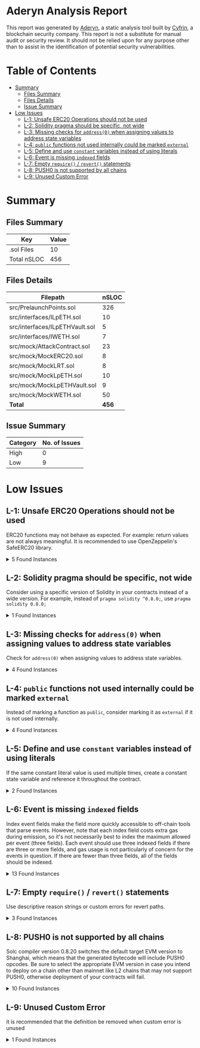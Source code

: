 # Aderyn Analysis Report

This report was generated by [Aderyn](https://github.com/Cyfrin/aderyn), a static analysis tool built by [Cyfrin](https://cyfrin.io), a blockchain security company. This report is not a substitute for manual audit or security review. It should not be relied upon for any purpose other than to assist in the identification of potential security vulnerabilities.
# Table of Contents

- [Summary](#summary)
  - [Files Summary](#files-summary)
  - [Files Details](#files-details)
  - [Issue Summary](#issue-summary)
- [Low Issues](#low-issues)
  - [L-1: Unsafe ERC20 Operations should not be used](#l-1-unsafe-erc20-operations-should-not-be-used)
  - [L-2: Solidity pragma should be specific, not wide](#l-2-solidity-pragma-should-be-specific-not-wide)
  - [L-3: Missing checks for `address(0)` when assigning values to address state variables](#l-3-missing-checks-for-address0-when-assigning-values-to-address-state-variables)
  - [L-4: `public` functions not used internally could be marked `external`](#l-4-public-functions-not-used-internally-could-be-marked-external)
  - [L-5: Define and use `constant` variables instead of using literals](#l-5-define-and-use-constant-variables-instead-of-using-literals)
  - [L-6: Event is missing `indexed` fields](#l-6-event-is-missing-indexed-fields)
  - [L-7: Empty `require()` / `revert()` statements](#l-7-empty-require--revert-statements)
  - [L-8: PUSH0 is not supported by all chains](#l-8-push0-is-not-supported-by-all-chains)
  - [L-9: Unused Custom Error](#l-9-unused-custom-error)


# Summary

## Files Summary

| Key | Value |
| --- | --- |
| .sol Files | 10 |
| Total nSLOC | 456 |


## Files Details

| Filepath | nSLOC |
| --- | --- |
| src/PrelaunchPoints.sol | 326 |
| src/interfaces/ILpETH.sol | 10 |
| src/interfaces/ILpETHVault.sol | 5 |
| src/interfaces/IWETH.sol | 7 |
| src/mock/AttackContract.sol | 23 |
| src/mock/MockERC20.sol | 8 |
| src/mock/MockLRT.sol | 8 |
| src/mock/MockLpETH.sol | 10 |
| src/mock/MockLpETHVault.sol | 9 |
| src/mock/MockWETH.sol | 50 |
| **Total** | **456** |


## Issue Summary

| Category | No. of Issues |
| --- | --- |
| High | 0 |
| Low | 9 |


# Low Issues

## L-1: Unsafe ERC20 Operations should not be used

ERC20 functions may not behave as expected. For example: return values are not always meaningful. It is recommended to use OpenZeppelin's SafeERC20 library.

<details><summary>5 Found Instances</summary>


- Found in src/PrelaunchPoints.sol [Line: 235](src/PrelaunchPoints.sol#L235)

	```solidity
	        lpETH.approve(address(lpETHVault), claimedAmount);
	```

- Found in src/PrelaunchPoints.sol [Line: 272](src/PrelaunchPoints.sol#L272)

	```solidity
	            WETH.approve(address(lpETH), claimedAmount);
	```

- Found in src/PrelaunchPoints.sol [Line: 320](src/PrelaunchPoints.sol#L320)

	```solidity
	        WETH.approve(address(lpETH), totalSupply);
	```

- Found in src/PrelaunchPoints.sol [Line: 508](src/PrelaunchPoints.sol#L508)

	```solidity
	        if (!_sellToken.approve(exchangeProxy, _amount)) {
	```

- Found in src/mock/MockWETH.sol [Line: 41](src/mock/MockWETH.sol#L41)

	```solidity
	        payable(msg.sender).transfer(wad);
	```

</details>



## L-2: Solidity pragma should be specific, not wide

Consider using a specific version of Solidity in your contracts instead of a wide version. For example, instead of `pragma solidity ^0.8.0;`, use `pragma solidity 0.8.0;`

<details><summary>1 Found Instances</summary>


- Found in src/interfaces/IWETH.sol [Line: 2](src/interfaces/IWETH.sol#L2)

	```solidity
	pragma solidity >=0.5.0;
	```

</details>



## L-3: Missing checks for `address(0)` when assigning values to address state variables

Check for `address(0)` when assigning values to address state variables.

<details><summary>4 Found Instances</summary>


- Found in src/PrelaunchPoints.sol [Line: 337](src/PrelaunchPoints.sol#L337)

	```solidity
	        proposedOwner = _owner;
	```

- Found in src/PrelaunchPoints.sol [Line: 365](src/PrelaunchPoints.sol#L365)

	```solidity
	        lpETH = ILpETH(_loopAddress);
	```

- Found in src/PrelaunchPoints.sol [Line: 366](src/PrelaunchPoints.sol#L366)

	```solidity
	        lpETHVault = ILpETHVault(_vaultAddress);
	```

- Found in src/mock/AttackContract.sol [Line: 12](src/mock/AttackContract.sol#L12)

	```solidity
	        prelaunchPoints = _prelaunchPoints;
	```

</details>



## L-4: `public` functions not used internally could be marked `external`

Instead of marking a function as `public`, consider marking it as `external` if it is not used internally.

<details><summary>4 Found Instances</summary>


- Found in src/mock/MockWETH.sol [Line: 38](src/mock/MockWETH.sol#L38)

	```solidity
	    function withdraw(uint wad) public {
	```

- Found in src/mock/MockWETH.sol [Line: 45](src/mock/MockWETH.sol#L45)

	```solidity
	    function totalSupply() public view returns (uint) {
	```

- Found in src/mock/MockWETH.sol [Line: 49](src/mock/MockWETH.sol#L49)

	```solidity
	    function approve(address guy, uint wad) public returns (bool) {
	```

- Found in src/mock/MockWETH.sol [Line: 55](src/mock/MockWETH.sol#L55)

	```solidity
	    function transfer(address dst, uint wad) public returns (bool) {
	```

</details>



## L-5: Define and use `constant` variables instead of using literals

If the same constant literal value is used multiple times, create a constant state variable and reference it throughout the contract.

<details><summary>2 Found Instances</summary>


- Found in src/mock/AttackContract.sol [Line: 20](src/mock/AttackContract.sol#L20)

	```solidity
	        prelaunchPoints.claim(ETH, 100, PrelaunchPoints.Exchange.UniswapV3, emptydata);
	```

- Found in src/mock/AttackContract.sol [Line: 27](src/mock/AttackContract.sol#L27)

	```solidity
	            prelaunchPoints.claim(ETH, 100, PrelaunchPoints.Exchange.UniswapV3, emptydata);
	```

</details>



## L-6: Event is missing `indexed` fields

Index event fields make the field more quickly accessible to off-chain tools that parse events. However, note that each index field costs extra gas during emission, so it's not necessarily best to index the maximum allowed per event (three fields). Each event should use three indexed fields if there are three or more fields, and gas usage is not particularly of concern for the events in question. If there are fewer than three fields, all of the fields should be indexed.

<details><summary>13 Found Instances</summary>


- Found in src/PrelaunchPoints.sol [Line: 58](src/PrelaunchPoints.sol#L58)

	```solidity
	    event StakedVault(address indexed user, uint256 amount, uint256 typeIndex);
	```

- Found in src/PrelaunchPoints.sol [Line: 59](src/PrelaunchPoints.sol#L59)

	```solidity
	    event Converted(uint256 amountETH, uint256 amountlpETH);
	```

- Found in src/PrelaunchPoints.sol [Line: 60](src/PrelaunchPoints.sol#L60)

	```solidity
	    event Withdrawn(address indexed user, address indexed token, uint256 amount);
	```

- Found in src/PrelaunchPoints.sol [Line: 61](src/PrelaunchPoints.sol#L61)

	```solidity
	    event Claimed(address indexed user, address indexed token, uint256 reward);
	```

- Found in src/PrelaunchPoints.sol [Line: 62](src/PrelaunchPoints.sol#L62)

	```solidity
	    event Recovered(address token, uint256 amount);
	```

- Found in src/PrelaunchPoints.sol [Line: 63](src/PrelaunchPoints.sol#L63)

	```solidity
	    event OwnerProposed(address newOwner);
	```

- Found in src/PrelaunchPoints.sol [Line: 64](src/PrelaunchPoints.sol#L64)

	```solidity
	    event OwnerUpdated(address newOwner);
	```

- Found in src/PrelaunchPoints.sol [Line: 65](src/PrelaunchPoints.sol#L65)

	```solidity
	    event LoopAddressesUpdated(address loopAddress, address vaultAddress);
	```

- Found in src/PrelaunchPoints.sol [Line: 66](src/PrelaunchPoints.sol#L66)

	```solidity
	    event SwappedTokens(address sellToken, uint256 sellAmount, uint256 buyETHAmount);
	```

- Found in src/mock/MockWETH.sol [Line: 23](src/mock/MockWETH.sol#L23)

	```solidity
	    event  Approval(address indexed src, address indexed guy, uint wad);
	```

- Found in src/mock/MockWETH.sol [Line: 24](src/mock/MockWETH.sol#L24)

	```solidity
	    event  Transfer(address indexed src, address indexed dst, uint wad);
	```

- Found in src/mock/MockWETH.sol [Line: 25](src/mock/MockWETH.sol#L25)

	```solidity
	    event  Deposit(address indexed dst, uint wad);
	```

- Found in src/mock/MockWETH.sol [Line: 26](src/mock/MockWETH.sol#L26)

	```solidity
	    event  Withdrawal(address indexed src, uint wad);
	```

</details>



## L-7: Empty `require()` / `revert()` statements

Use descriptive reason strings or custom errors for revert paths.

<details><summary>3 Found Instances</summary>


- Found in src/mock/MockWETH.sol [Line: 39](src/mock/MockWETH.sol#L39)

	```solidity
	        require(balanceOf[msg.sender] >= wad);
	```

- Found in src/mock/MockWETH.sol [Line: 63](src/mock/MockWETH.sol#L63)

	```solidity
	        require(balanceOf[src] >= wad);
	```

- Found in src/mock/MockWETH.sol [Line: 66](src/mock/MockWETH.sol#L66)

	```solidity
	            require(allowance[src][msg.sender] >= wad);
	```

</details>



## L-8: PUSH0 is not supported by all chains

Solc compiler version 0.8.20 switches the default target EVM version to Shanghai, which means that the generated bytecode will include PUSH0 opcodes. Be sure to select the appropriate EVM version in case you intend to deploy on a chain other than mainnet like L2 chains that may not support PUSH0, otherwise deployment of your contracts will fail.

<details><summary>10 Found Instances</summary>


- Found in src/PrelaunchPoints.sol [Line: 2](src/PrelaunchPoints.sol#L2)

	```solidity
	pragma solidity 0.8.20;
	```

- Found in src/interfaces/ILpETH.sol [Line: 2](src/interfaces/ILpETH.sol#L2)

	```solidity
	pragma solidity 0.8.20;
	```

- Found in src/interfaces/ILpETHVault.sol [Line: 2](src/interfaces/ILpETHVault.sol#L2)

	```solidity
	pragma solidity 0.8.20;
	```

- Found in src/interfaces/IWETH.sol [Line: 2](src/interfaces/IWETH.sol#L2)

	```solidity
	pragma solidity >=0.5.0;
	```

- Found in src/mock/AttackContract.sol [Line: 2](src/mock/AttackContract.sol#L2)

	```solidity
	pragma solidity 0.8.20;
	```

- Found in src/mock/MockERC20.sol [Line: 2](src/mock/MockERC20.sol#L2)

	```solidity
	pragma solidity 0.8.20;
	```

- Found in src/mock/MockLRT.sol [Line: 2](src/mock/MockLRT.sol#L2)

	```solidity
	pragma solidity 0.8.20;
	```

- Found in src/mock/MockLpETH.sol [Line: 2](src/mock/MockLpETH.sol#L2)

	```solidity
	pragma solidity 0.8.20;
	```

- Found in src/mock/MockLpETHVault.sol [Line: 2](src/mock/MockLpETHVault.sol#L2)

	```solidity
	pragma solidity 0.8.20;
	```

- Found in src/mock/MockWETH.sol [Line: 16](src/mock/MockWETH.sol#L16)

	```solidity
	pragma solidity 0.8.20;
	```

</details>



## L-9: Unused Custom Error

it is recommended that the definition be removed when custom error is unused

<details><summary>1 Found Instances</summary>


- Found in src/PrelaunchPoints.sol [Line: 79](src/PrelaunchPoints.sol#L79)

	```solidity
	    error FailedToSendEther();
	```

</details>



